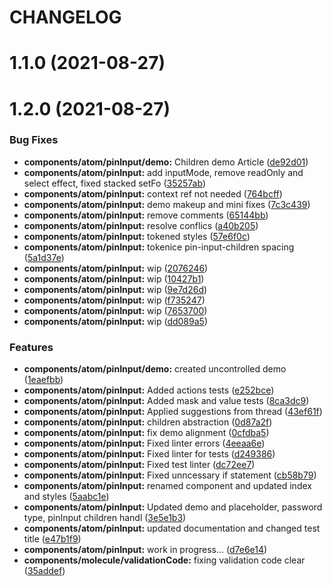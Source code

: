 # CHANGELOG

# 1.1.0 (2021-08-27)



# 1.2.0 (2021-08-27)


### Bug Fixes

* **components/atom/pinInput/demo:** Children demo Article ([de92d01](https://github.com/SUI-Components/sui-components/commit/de92d0176a6db7bd49bcfbc41d2fc0e833718298))
* **components/atom/pinInput:** add inputMode, remove readOnly and select effect, fixed stacked setFo ([35257ab](https://github.com/SUI-Components/sui-components/commit/35257ab893832c456d22a522e9a20b375b9bebeb))
* **components/atom/pinInput:** context ref not needed ([764bcff](https://github.com/SUI-Components/sui-components/commit/764bcff77b07212219da2b6399fd1c1a926f907c))
* **components/atom/pinInput:** demo makeup and mini fixes ([7c3c439](https://github.com/SUI-Components/sui-components/commit/7c3c439c8b4b5f9cf9a395e387c32eb517d26186))
* **components/atom/pinInput:** remove comments ([65144bb](https://github.com/SUI-Components/sui-components/commit/65144bb4f1517589e7df52ed66004a4f380b8159))
* **components/atom/pinInput:** resolve conflics ([a40b205](https://github.com/SUI-Components/sui-components/commit/a40b2051b6ceeef60350f071abf5de5f0cd3fc09))
* **components/atom/pinInput:** tokened styles ([57e6f0c](https://github.com/SUI-Components/sui-components/commit/57e6f0c0aae11cb0835a95994d354071584e5e6e))
* **components/atom/pinInput:** tokenice pin-input-children spacing ([5a1d37e](https://github.com/SUI-Components/sui-components/commit/5a1d37e294c08598055ebed7e628e40e40e5f6a6))
* **components/atom/pinInput:** wip ([2076246](https://github.com/SUI-Components/sui-components/commit/20762469142cbe114f54f6159db2067f55581631))
* **components/atom/pinInput:** wip ([10427b1](https://github.com/SUI-Components/sui-components/commit/10427b1ff63d8cff256ced0a22a6003b0f326d7a))
* **components/atom/pinInput:** wip ([9e7d26d](https://github.com/SUI-Components/sui-components/commit/9e7d26d934f9f7c2cb989536e67504135e910322))
* **components/atom/pinInput:** wip ([f735247](https://github.com/SUI-Components/sui-components/commit/f7352478dc0bbe5f556bbfcd538965ce70770573))
* **components/atom/pinInput:** wip ([7653700](https://github.com/SUI-Components/sui-components/commit/7653700db8824d4dc99e91a81182846454ad5307))
* **components/atom/pinInput:** wip ([dd089a5](https://github.com/SUI-Components/sui-components/commit/dd089a5dab582aafd5ced0b9a6041c4db51e9add))


### Features

* **components/atom/pinInput/demo:** created uncontrolled demo ([1eaefbb](https://github.com/SUI-Components/sui-components/commit/1eaefbb72835c41418b5018b3e8937eafa06fb1c))
* **components/atom/pinInput:** Added actions tests ([e252bce](https://github.com/SUI-Components/sui-components/commit/e252bce471fd562c81a7bdde9525b30ba12481f3))
* **components/atom/pinInput:** Added mask and value tests ([8ca3dc9](https://github.com/SUI-Components/sui-components/commit/8ca3dc9de7e0505088307294a38d957cf8997a43))
* **components/atom/pinInput:** Applied suggestions from thread ([43ef61f](https://github.com/SUI-Components/sui-components/commit/43ef61f88cbb280f19a7391c8a3ba474dd513c5c))
* **components/atom/pinInput:** children abstraction ([0d87a2f](https://github.com/SUI-Components/sui-components/commit/0d87a2f85e5f7ad976e8877e2b4680fb985fe7f1))
* **components/atom/pinInput:** fix demo alignment ([0cfdba5](https://github.com/SUI-Components/sui-components/commit/0cfdba51e9e7dd4eac5a828228e6ef9fa72c83c9))
* **components/atom/pinInput:** Fixed linter errors ([4eeaa6e](https://github.com/SUI-Components/sui-components/commit/4eeaa6e5cf3db70c53aeb48881f6feb7bcb7c903))
* **components/atom/pinInput:** Fixed linter for tests ([d249386](https://github.com/SUI-Components/sui-components/commit/d2493862bd4c079a2ef2ec0b35db01a0526f734b))
* **components/atom/pinInput:** Fixed test linter ([dc72ee7](https://github.com/SUI-Components/sui-components/commit/dc72ee71c1099a5a03c67d6ecf561124c35e6234))
* **components/atom/pinInput:** Fixed unncessary if statement ([cb58b79](https://github.com/SUI-Components/sui-components/commit/cb58b79cfcd2737671baad2fa8bd5b3eb691dbb7))
* **components/atom/pinInput:** renamed component and updated index and styles ([5aabc1e](https://github.com/SUI-Components/sui-components/commit/5aabc1e46cd03d554b58658427c6877ef3ab8c8d))
* **components/atom/pinInput:** Updated demo and placeholder, password type, pinInput children handl ([3e5e1b3](https://github.com/SUI-Components/sui-components/commit/3e5e1b370a6edf81632a11a9d2feca36c7bb1bf0))
* **components/atom/pinInput:** updated documentation and changed test title ([e47b1f9](https://github.com/SUI-Components/sui-components/commit/e47b1f9faf0a7ddcf4a707a3b773582540a9fb13))
* **components/atom/pinInput:** work in progress... ([d7e6e14](https://github.com/SUI-Components/sui-components/commit/d7e6e140531432778e223705f535386fa82cac83))
* **components/molecule/validationCode:** fixing validation code clear ([35addef](https://github.com/SUI-Components/sui-components/commit/35addef5bc8d46ba8c179bb052322df475a49cf0))




